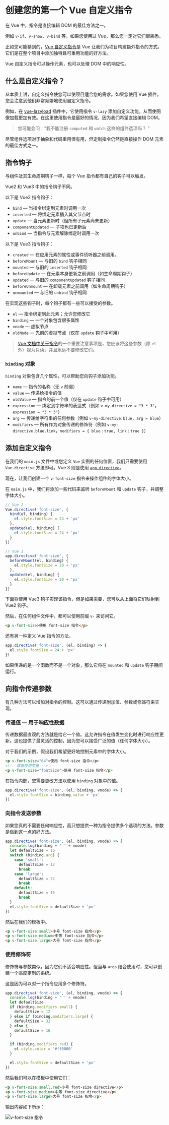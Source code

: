 # 创建您的第一个 Vue 自定义指令

在 Vue 中，指令是直接编辑 DOM 的最佳方法之一。

例如 `v-if`、`v-show`、`v-bind` 等。如果您使用过 Vue，那么您一定对它们很熟悉。

正如您可能猜到的，[Vue 自定义指令](https://vuejs.org/guide/reusability/custom-directives.html#custom-directives)是 Vue 让我们为项目构建额外指令的方式。它们是在整个项目中添加独特且可重用功能的好方法。

Vue 自定义指令可以操作元素，也可以处理 DOM 中的响应性。

## 什么是自定义指令？

从本质上讲，自定义指令使您可以使项目适合您的需求。如果您使用 Vue 插件，您会注意到他们非常频繁地使用自定义指令。

例如，在 [vue-lazyload](https://github.com/hilongjw/vue-lazyload) 插件中，它使用指令 `v-lazy` 添加自定义功能，从而使图像加载更加有效。在这里使用指令是最好的情况，因为我们希望直接编辑 DOM。

> 您可能会问：“我不能注册 `computed` 和 `watch` 这样的组件选项吗？ ”

尽管组件选项对于抽象和代码重用很有用，但定制指令仍然是直接操作 DOM 元素的最佳方式之一。

## 指令钩子

与组件及其生命周期钩子一样，每个 Vue 指令都有自己的钩子可以触发。

Vue2 和 Vue3 中的指令钩子不同。

以下是 Vue2 指令钩子：

- `bind` — 当指令绑定到元素时调用一次
- `inserted` — 将绑定元素插入其父节点时
- `update` — 当元素更新时（但所有子元素尚未更新）
- `componentUpdated` — 子项也已更新后
- `unbind` — 当指令与元素解除绑定时调用一次

以下是 Vue3 指令钩子：

- `created` — 在应用元素的属性或事件侦听器之前调用。
- `beforeMount` — 与旧的 `bind` 钩子相同
- `mounted` — 与旧的 `inserted` 钩子相同
- `beforeUpdate` — 在元素本身更新之前调用（如生命周期钩子）
- `updated` — 与旧的 `componentUpdated` 钩子相同
- `beforeUnmount` — 在卸载元素之前调用（如生命周期钩子）
- `unmounted` — 与旧的 `unbind` 钩子相同

在实现这些钩子时，每个钩子都有一些可以接受的参数。

- `el` — 指令绑定到此元素；允许您修改它
- `binding` — 一个对象包含很多属性
- `vnode` — 虚拟节点
- `oldNode` — 先前的虚拟节点（仅在 `update` 钩子中可用）

> [Vue 文档中关于指令](https://vuejs.org/guide/reusability/custom-directives.html#directive-hooks)的一个重要注意事项是，您应该将这些参数（除 `el` 外）视为只读，并且永远不要修改它们。

### `binding` 对象

`binding` 对象包含几个属性，可以帮助您向钩子添加功能。

- `name` — 指令的名称（无 `v` 前缀）
- `value` — 传递给指令的值
- `oldValue` — 指令的前一个值（仅在 `update` 钩子中可用）
- `expression` — 绑定到字符串的表达式（例如 `v-my-directive = "3 * 3"`，`expression = "3 * 3"`）
- `arg` — 传递给字符串的任何参数（例如 `v-my-directive:blue`，`arg = blue`）
- `modifiers` — 所有作为对象传递的修饰符（例如 `v-my-directive.blue.link`，`modifiers = { blue：true, link：true }`）

## 添加自定义指令

在我们的 `main.js` 文件中或您定义 `Vue` 实例的任何位置，我们只需要使用 `Vue.directive` 方法即可。Vue 3 则是使用 [`app.directive`](https://vuejs.org/api/application.html#app-directive)。

现在，让我们创建一个 `v-font-size` 指令来操作组件的字体大小。

在 `main.js` 中，我们将添加一些代码来监听 `beforeMount` 和 `update` 钩子，并调整字体大小。

```js
// Vue 2
Vue.directive('font-size', {
  bind(el, binding) {
    el.style.fontSize = 24 + 'px'
  },
  updated(el, binding) {
    el.style.fontSize = 24 + 'px'
  }
})

// Vue 3
app.directive('font-size', {
  beforeMount(el, binding) {
    el.style.fontSize = 20 + 'px'
  },
  updated(el, binding) {
    el.style.fontSize = 20 + 'px'
  }
})
```

下面将使用 Vue3 钩子实现该指令，但是如果需要，您可以从上面将它们映射到 Vue2 钩子。

然后，在任何组件文件中，都可以使用前缀 `v-` 来访问它。

```html
<p v-font-size>使用 font-size 指令</p>
```

还有另一种定义 Vue 指令的方法。

```js
app.directive('font-size', (el, binding) => {
  el.style.fontSize = 24 + 'px'
})
```

如果传递的是一个函数而不是一个对象，那么它将在 `mounted` 和 `update` 钩子期间运行。

## 向指令传递参数

有几种方法可以增加对指令的控制。这可以通过传递附加值、参数或修饰符来实现。

### 传递值 — 用于响应性数据

传递数据最直观的方法就是给它一个值。这允许指令在值发生变化时进行响应性更新。这也提供了最灵活的控制，因为您可以接受广泛的值（任何字体大小）。

对于我们的示例，假设我们希望更好地控制元素中的字体大小。

```html
<p v-font-size="64">使用 font-size 指令</p>
<!-- 或者使用变量 -->
<p v-font-size="fontSize">使用 font-size 指令</p>
```

在指令内部，您需要更改方法以使用 `binding` 对象中的值。

```js
app.directive('font-size', (el, binding, vnode) => {
  el.style.fontSize = binding.value + 'px'
})
```

### 向指令发送参数

如果您真的不需要任何响应性，而只想提供一种为指令提供多个选项的方法。参数是做到这一点的好方法。

```js
app.directive('font-size', (el, binding, vnode) => {
  console.log(binding + ' ' + vnode)
  let defaultSize = 16
  switch (binding.arg) {
    case 'small':
      defaultSize = 12
      break
    case 'large':
      defaultSize = 32
      break
    default:
      defaultSize = 16
      break
  }
  el.style.fontSize = defaultSize + 'px'
})
```

然后在我们的模板中。

```html
<p v-font-size:small>小号 font-size 指令</p>
<p v-font-size:medium>中等 font-size 指令</p>
<p v-font-size:large>大号 font-size 指令</p>
```

### 使用修饰符

修饰符与参数类似，因为它们不适合响应性。但当与 `args` 结合使用时，您可以创建一个高度定制的系统。

这是因为可以对一个指令应用多个修饰符。

```js
app.directive('font-size', (el, binding, vnode) => {
  console.log(binding + ' ' + vnode)
  let defaultSize
  if (binding.modifiers.small) {
    defaultSize = 12
  } else if (binding.modifiers.large) {
    defaultSize = 32
  } else {
    defaultSize = 16
  }

  if (binding.modifiers.red) {
    el.style.color = '#ff0000'
  }

  el.style.fontSize = defaultSize + 'px'
})
```

然后我们可以在模板中使用它们：

```html
<p v-font-size.small.red>小号 font-size directive</p>
<p v-font-size.medium>中等 font-size directive</p>
<p v-font-size.large>大号 font-size 指令</p>
```

输出内容如下所示：

![v-font-size 指令](https://upload-images.jianshu.io/upload_images/18281896-cc1905a1b06090b9.png?imageMogr2/auto-orient/strip%7CimageView2/2/w/1240)
